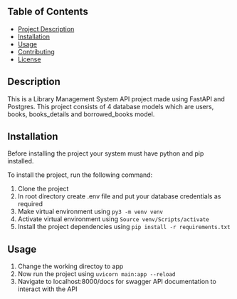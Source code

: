 ## Table of Contents

- [Project Description](#description)
- [Installation](#installation)
- [Usage](#usage)
- [Contributing](#contributing)
- [License](#license)

## Description
This is a Library Management System API project made using FastAPI and Postgres.
This project consists of 4 database models which are users, books, books_details and borrowed_books model.

## Installation
Before installing the project your system must have python and pip installed.

To install the project, run the following command:
1. Clone the project 
2. In root directory create .env file and put your database credentials as required
3. Make virtual environment using `py3 -m venv venv`
4. Activate virtual environment using `Source venv/Scripts/activate`
5. Install the project dependencies using `pip install -r requirements.txt`


## Usage
1. Change the working directoy to app
2. Now run the project using `uvicorn main:app --reload`
3. Navigate to localhost:8000/docs for swagger API documentation to interact with the API

